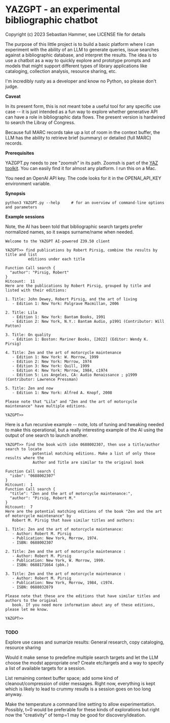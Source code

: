 # YAZGPT - an experimental bibliographic chatbot
Copyright (c) 2023 Sebastian Hammer, see LICENSE file for details   

The purpose of this little project is to build a basic platform
where I can experiment with the ability of an LLM to generate queries,
issue searches against a bibliographic database, and
interpret the results. The idea is to use a chatbot as a way to quickly
explore and prototype prompts and models that might support different types
of library applications like cataloging, collection analysis, resource sharing, etc.

I'm incredibly rusty as a developer and know no
Python, so please don't judge.

**Caveat**

In its present form, this is not meant tobe a useful tool for any specific use case -- it is just
intended as a fun way
to explore whether generative API can have a role in bibliographic data flows. The
present version is hardwired to search the Libray of Congress.

Because full MARC records take up a lot of room in the context buffer, the LLM has the ability to retrieve
brief (summary) or detailed (full MARC) records.

**Prerequisites**

YAZGPT.py needs to zee "zoomsh" in its path.
Zoomsh is part of the
[YAZ toolkit](https://www.indexdata.com/resources/software/yaz). You can easily
find it for almost any platform. I run this on a Mac.

You need an OpenAI API key. The code looks for it in the
OPENAI_API_KEY environment variable.

**Synopsis**

```
python3 YAZGPT.py --help     # for an overview of command-line options and parameters
```

**Example sessions**

Note, the AI has been told that bibliographic search targets prefer normalized names, so it swaps surname/name when needed.

```
Welcome to the YAZGPT AI-powered Z39.50 client

YAZGPT>> find publications by Robert Pirsig, combine the results by title and list
          editions under each title
                                                               
Function Call search {
  "author": "Pirsig, Robert"
}
Hitcount:  11
Here are the publications by Robert Pirsig, grouped by title and listed with their editions:

1. Title: John Dewey, Robert Pirsig, and the art of living
   - Edition 1: New York: Palgrave Macmillan, 2006

2. Title: Lila
   - Edition 1: New York: Bantam Books, 1991
   - Edition 2: New York, N.Y.: Bantam Audio, p1991 (Contributor: Will Patton)

3. Title: On quality
   - Edition 1: Boston: Mariner Books, [2022] (Editor: Wendy K. Pirsig)

4. Title: Zen and the art of motorcycle maintenance
   - Edition 1: New York: W. Morrow, 1999
   - Edition 2: New York: Morrow, 1974
   - Edition 3: New York: Quill, 1999
   - Edition 4: New York: Morrow, 1984, c1974
   - Edition 5: Los Angeles, CA: Audio Renaissance ; p1999 (Contributor: Lawrence Pressman)

5. Title: Zen and now
   - Edition 1: New York: Alfred A. Knopf, 2008

Please note that "Lila" and "Zen and the art of motorcycle maintenance" have multiple editions.

YAZGPT>> 

```
Here is a fun recursive example -- note, lots of tuning and tweaking needed to make this operational, but
a really interesting example of the AI using the output of one search to launch another.

```
YAZGPT>> find the book with isbn 0688002307, then use a title/author search to locate
            potential matching editions. Make a list of only those results where the
            Author and Title are similar to the original book
     
Function Call search {
  "isbn": "0688002307"
}
Hitcount:  1
Function Call search {
  "title": "Zen and the art of motorcycle maintenance:",
  "author": "Pirsig, Robert M."
}
Hitcount:  7
Here are the potential matching editions of the book "Zen and the art of motorcycle maintenance" by
   Robert M. Pirsig that have similar titles and authors:

1. Title: Zen and the art of motorcycle maintenance:
   - Author: Robert M. Pirsig
   - Publication: New York, Morrow, 1974.
   - ISBN: 0688002307

2. Title: Zen and the art of motorcycle maintenance :
   - Author: Robert M. Pirsig
   - Publication: New York, W. Morrow, 1999.
   - ISBN: 0688171664 (pbk.)

3. Title: Zen and the art of motorcycle maintenance :
   - Author: Robert M. Pirsig
   - Publication: New York, Morrow, 1984, c1974.
   - ISBN: 0688032079

Please note that these are the editions that have similar titles and authors to the original
   book. If you need more information about any of these editions, please let me know.

YAZGPT>> 


```

**TODO**

Explore use cases and sumarize results: General research, copy cataloging, resource sharing

Would it make sense to predefine multiple search targets and let the LLM choose the modst appropriate one? Create
etc/targets and a way to specify a list of available targets for a session.

List remaining context buffer space; add some kind of cleanout/compression of older messages. Right now, everything
is kept which is likely to lead to crummy results is a session goes on too long anyway.

Make the temperature a command line setting to allow experimentation. Possibly, t=0 would be preferable for 
these kinds of explorations but right now the "creativity" of temp=1 may be good for discovery/ideation.
